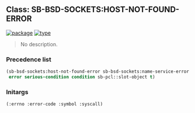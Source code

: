 ## Class: SB-BSD-SOCKETS:HOST-NOT-FOUND-ERROR
[![package](https://img.shields.io/badge/Package-SB--BSD--SOCKETS-5f9ea0.svg?style=social&colorA=999999)](../) [![type](https://img.shields.io/badge/Type-Class-5f9ea0.svg?style=social&colorA=999999)](../#class) 

> No description.

### Precedence list
```cl
(sb-bsd-sockets:host-not-found-error sb-bsd-sockets:name-service-error
 error serious-condition condition sb-pcl::slot-object t)
```
### Initargs
```cl
(:errno :error-code :symbol :syscall)
```
